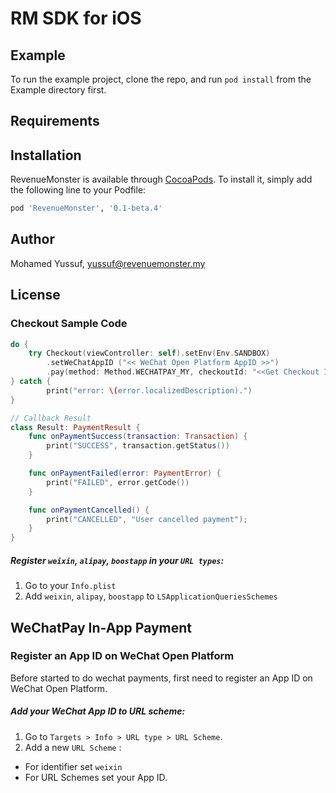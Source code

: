 # RM SDK for iOS

<!-- [![CI Status](https://img.shields.io/travis/myussufz/RevenueMonster.svg?style=flat)](https://travis-ci.org/myussufz/RevenueMonster)
[![Version](https://img.shields.io/cocoapods/v/RevenueMonster.svg?style=flat)](https://cocoapods.org/pods/RevenueMonster)
[![License](https://img.shields.io/cocoapods/l/RevenueMonster.svg?style=flat)](https://cocoapods.org/pods/RevenueMonster)
[![Platform](https://img.shields.io/cocoapods/p/RevenueMonster.svg?style=flat)](https://cocoapods.org/pods/RevenueMonster) -->

## Example

To run the example project, clone the repo, and run `pod install` from the Example directory first.

## Requirements

## Installation

RevenueMonster is available through [CocoaPods](https://cocoapods.org). To install
it, simply add the following line to your Podfile:

```ruby
pod 'RevenueMonster', '0.1-beta.4'
```

## Author

Mohamed Yussuf, yussuf@revenuemonster.my

## License

### Checkout Sample Code

```swift
do {
	try Checkout(viewController: self).setEnv(Env.SANDBOX)
		.setWeChatAppID	("<< WeChat Open Platform AppID >>")
		.pay(method: Method.WECHATPAY_MY, checkoutId: "<<Get Checkout Id from API>>", result: Result())
} catch {
		print("error: \(error.localizedDescription).")
}

// Callback Result
class Result: PaymentResult {
	func onPaymentSuccess(transaction: Transaction) {
		print("SUCCESS", transaction.getStatus())
	}

	func onPaymentFailed(error: PaymentError) {
		print("FAILED", error.getCode())
	}

	func onPaymentCancelled() {
		print("CANCELLED", "User cancelled payment");
	}
}
```
##### Register `weixin`, `alipay`, `boostapp` in your `URL types`:
1. Go to your `Info.plist`
2. Add `weixin`, `alipay`, `boostapp` to `LSApplicationQueriesSchemes`

## WeChatPay In-App Payment

### Register an App ID on WeChat Open Platform

Before started to do wechat payments, first need to register an App ID on WeChat Open Platform.

##### Add your WeChat App ID to URL scheme:

1. Go to `Targets > Info > URL type > URL Scheme`.
2. Add a new `URL Scheme` :

- For identifier set `weixin`
- For URL Schemes set your App ID.